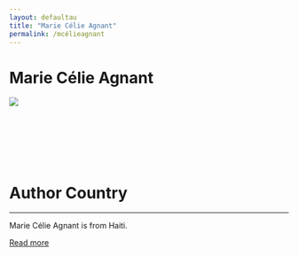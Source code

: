 ```yaml
---
layout: defaultau
title: "Marie Célie Agnant"
permalink: /mcélieagnant
---
```

<!-- partial:index.partial.html -->
<div class="content">
    <h1>Marie Célie Agnant</h1>
    <div class="quote">
        <div><img src="https://www.pleinelune.qc.ca/tools/media/fichier/356/width/300" class="logo"></div>
    </div>
    <div class="timeline">
        <div style="padding-bottom:100px;"></div>
        <div class="block">
            <div class="date right"><p class="right"> </p></div>
            <div class="dot"></div>
            <div class="left first">
                <h1>Author Country</h1><hr>
            <p> Marie Célie Agnant is from Haiti.</p>
                <a href="https://en.wikipedia.org/wiki/Marie-C%C3%A9lie_Agnant" target="_blank">Read more</a>
            </div>
        </div>
